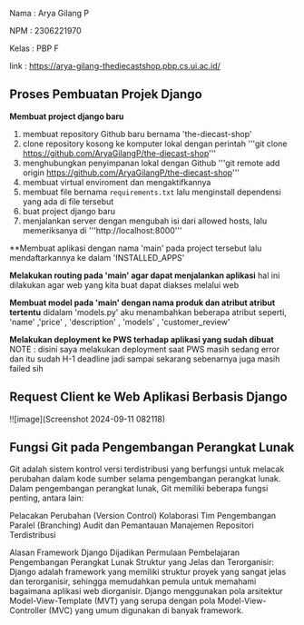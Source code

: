 Nama : Arya Gilang P

NPM : 2306221970

Kelas : PBP F

link : https://arya-gilang-thediecastshop.pbp.cs.ui.ac.id/

## Proses Pembuatan Projek Django

**Membuat project django baru**
1. membuat repository Github baru bernama 'the-diecast-shop'
2. clone repository kosong ke komputer lokal dengan perintah '''git clone https://github.com/AryaGilangP/the-diecast-shop'''
3. menghubungkan penyimpanan lokal dengan Github '''git remote add origin https://github.com/AryaGilangP/the-diecast-shop'''
4. membuat virtual enviroment dan mengaktifkannya
5. membuat file bernama `requirements.txt` lalu menginstall dependensi yang ada di file tersebut
6. buat project django baru 
7. menjalankan server dengan mengubah isi dari allowed hosts, lalu memeriksanya di '''http://localhost:8000'''

**Membuat aplikasi dengan nama 'main' pada project tersebut
lalu mendaftarkannya ke dalam 'INSTALLED_APPS'

**Melakukan routing pada 'main' agar dapat menjalankan aplikasi**
hal ini dilakukan agar web yang kita buat dapat diakses melalui web

**Membuat model pada 'main' dengan nama produk dan atribut atribut tertentu** 
didalam 'models.py' aku menambahkan beberapa atribut seperti, 'name' ,'price' , 'description' , 'models' , 'customer_review'

**Melakukan deployment ke PWS terhadap aplikasi yang sudah dibuat**
NOTE : disini saya melakukan deployment saat PWS masih sedang error dan itu sudah H-1 deadline jadi sampai sekarang sebenarnya juga masih failed sih

## Request Client ke Web Aplikasi Berbasis Django

!![image](Screenshot 2024-09-11 082118)

## Fungsi Git pada Pengembangan Perangkat Lunak

Git adalah sistem kontrol versi terdistribusi yang berfungsi untuk melacak perubahan dalam kode sumber selama pengembangan perangkat lunak. Dalam pengembangan perangkat lunak, Git memiliki beberapa fungsi penting, antara lain:

Pelacakan Perubahan (Version Control) Kolaborasi Tim Pengembangan Paralel (Branching) Audit dan Pemantauan Manajemen Repositori Terdistribusi

Alasan Framework Django Dijadikan Permulaan Pembelajaran Pengembangan Perangkat Lunak Struktur yang Jelas dan Terorganisir: Django adalah framework yang memiliki struktur proyek yang sangat jelas dan terorganisir, sehingga memudahkan pemula untuk memahami bagaimana aplikasi web diorganisir. Django menggunakan pola arsitektur Model-View-Template (MVT) yang serupa dengan pola Model-View-Controller (MVC) yang umum digunakan di banyak framework.